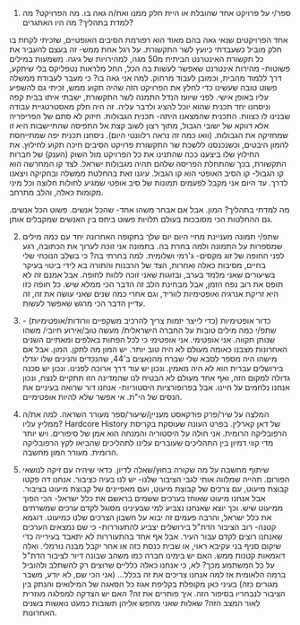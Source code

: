 1.	ספר/י על פרויקט אחד שהובלת או היית חלק ממנו ואת/ה גאה בו. מה הפרויקט? מה למדת בתהליך? מה היו האתגרים?

אחד הפרויקטים שנאי גאה בהם מאוד הוא רפורמת הסיבים האופטיים, שזכיתי לקחת בו חלק מוביל כשעבדתי כיועץ לשר התקשורת.
על רגל אחת ממש- זה בעצם להעביר את כל תקשורת האינטרנט הביתית מ50 מגה, למהירויות של גיגה. משמעות במילים פשוטות- מהירות אינטרנט שאפשר לעשות בה הכל, החל מלראות נטפליקס בלי שיתקע, דרך ללמוד מהבית, וכמובן לעבוד מרחוק.
למה אני גאה בו? כי מעבר לעבודת ממשלה פשוט טובה שעשינו כדי לחלץ את הפרויקט הזה שהיה תקוע ממש, זכיתי גם להשפיע עליו באופן אישי.
לפני שיועז הנדל התמנה לשר התקשורת, ישבתי איתו בבית קפה וניסחנו יחד תכנית שהוא יוכל להציג ולדבר עליה. זה היה חלק מאסטרטגיית עבודה שבנינו לו כצוות. התכנית שהמצאנו היתה- תכנית הגבולות. חיזוק לא סתם של הפריפריה אלא דווקא של ישובי הגבול, מתוך רצון לשוב קצת אל התפיסה שהתיישבות היא זו שמחזיקה את הגבולות. (וואו כמה זה נראה רלוונטי היום).
ניסחנו תכנית יפה שמתייחסת להמון היבטים, וכשנכנסנו ללשכת שר התקשורת פרויקט הסיבים חיכה תקוע לחילוץ. את החילוץ שלו ביצענו ככה שהתנינו את כל הפרויקט מול השוק (הענק) של חברות התקשורת, בכך שהתחלת הפריסה שלהם תהיה מגבולות ישראל. לצד קו המחרשה הוא קו הגבול- קו הסיב האופטי הוא קו הגבול.
עיגנו זאת בהחלטת ממשלה ובחקיקה ויצאנו לדרך. עד היום אני מקבל לפעמים תמונות של סיב אופטי שמגיע לחולות חלוצה וכל מיני מקומות כאלה, והלב מתרחב.

מה למדתי בתהליך?  המון. אבל אם אבחר משהו אחד- שהכל אנשים. פשוט הכל אנשים. גם ההחלטות הכי מסובכות בעולם תלויות פשוט ביחס בין האנשים שמקבלים אותן.

2. שתפ/י תמונה מעניינת מחיי היום יום שלך בתקופה האחרונה יחד עם כמה מילים שמספרות על התמונה ולמה בחרת בה.
בתמונה אני זוכה לערוך את הכתובה, רגע לפני החופה של זוג מקסים- ג'רמי ושלומית.
למה בחרתי בה? כי בשלב הנוכחי שלי בחיים, מסיבות כאלה ואחרות, הצד של הרבנות והתורה בא לידי ביטוי בעיקר בשיעורים שאני מלמד בערב, ובזוגות שאני זוכה ללוות לחופה. אבל אמנם זה לא תופס את רוב נפח הזמן, אבל מבחינת הלב זה הדבר הכי ממלא שיש. כל חופה כזו היא זריקת אנרגיה ואופטימיות לווריד, וגם אחרי כמה שנים שאני עושה את זה, זה עדיין הדבר הכי מרגש שאפשר לעשות.

2.	כדור אופטימיות (כדי לייצר יזמות צריך להרכיב משקפיים וורודות/אופטימיות) - שתפ/י כמה מילים טובות על החברה הישראלית/ מעשה טוב/אירוע חיובי/ משהו שנותן תקווה.
אני אופטימי. אני אופטימי כי לכל הפחות באלפים ומאתיים השנים האחרונות מצבנו כאומה מעולם לא היה טוב יותר. יש המון מה לתקן. המון. אבל אם מישהו היה מספר לסבא שלי שברח מהנאצים ב'44, שהנכדים והנינים שלו יגדלו בירושלים עברית הוא לא היה מאמין.
ונכון יש עוד דרך ארוכה לפנינו. ונכון יש סכנה גדולה למקום הזה, ואף אחד מעולם לא הבטיח לנו שהמדינה הזו תתקיים לנצח, ונכון אנחנו נלחמים על חיינו. אבל בפרופורציות היסטוריות- אנחנו דור שרואה בעיניים את הנסים של הי"ת. אי אפשר שלא להיות אופטימיים.

3.	המלצה על שיר/פרק פודקאסט מעניין/שיעור/ספר מעורר השראה. למה את/ה ממליץ עליו?
Hardcore History של דאן קארלין.
בפרט העונה שעוסקת בקריסת הרפובליקה הרומית. אני חולה על היסטוריה והמנחה הוא אמן של סיפורים. ויש יותר מדי קווי דמיון בין התהליכים שעוברים עלינו לתהליכים שהביאו לקץ הרפובליקה הרומית. מעורר המון מחשבה.

4.	שיתוף מחשבה על מה שקורה בחוץ/שאלה לדיון. כדאי שיהיה עם זיקה לנושאי הפורום.
תהייה שמלווה אותי לגבי הציבור שלנו-
יש לנו בעיה כציבור. אנחנו דה פקטו קבוצת מיעוט, עם צרכים של קבוצת מיעוט, ועם מאפיינים של קבוצת מיעוט בציבור. אבל אנחנו מיעוט שאוחז בערכים ששמים בראשם את כלל ישראל- הכי הפוך ממיעוט שיש.
וכך יוצא שאנחנו נצביע למי שבעינינו מסוגל לקדם ערכים שמשרתים את כלל ישראל, והרבה פעמים זה יבוא על חשבון הצרכים שלנו כמיעוט.
דוגמא קטנה- רוב הציבור הדת"ל בירושלים יצביע להתעוררות- כי שם נמצאים הערכים שאנחנו רוצים לקדם עבור העיר. אבל אף אחד בהתעוררות לא יתאבד בעירייה כדי שיקום סניף בני עקיבא ראוי, או שבית כנסת כזה או אחר יקבל מבנה נורמלי. ואלה דוגמאות קטנות ממש.
האם יש בימינו חברה כמו משהב שבונה דיור לציבור הדת"ל על כל המשתמע מכך? לא, כי אנחנו כאלה כלליים שרוצים רק להשתלב ולהוביל ברמה הלאומית אז למה אנחנו צריכים את זה בכלל... (אני הכי שם, לא יודע, משבר מגורים כזה)
בעיני כאן מקופלת בקליפת אגוז כל הסאגה של המילואים והנתק בין הציבור לנבחריו בסיפור הזה.
איך פותרים את זה?
האם יש הצדקה למפלגה מגזרית לאור המצב הזה?
שאלות שאני מחפש אליהן תשובות כמעט נואשות בשנים האחרונות.
